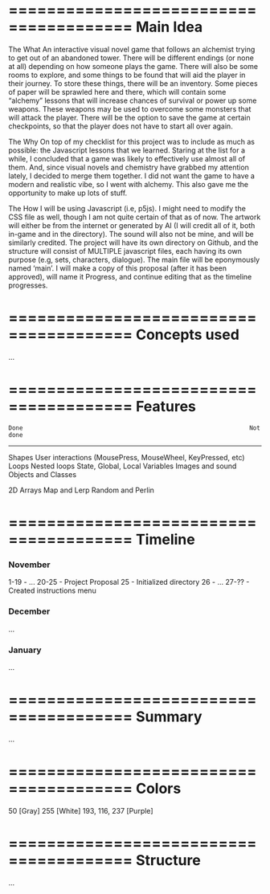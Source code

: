 =======================================
Main Idea
=======================================
The What
An interactive visual novel game that follows an alchemist trying to get out of an abandoned tower. There will be different endings (or none at all) depending on how someone plays the game. There will also be some rooms to explore, and some things to be found that will aid the player in their journey. To store these things, there will be an inventory. Some pieces of paper will be sprawled here and there, which will contain some “alchemy” lessons that will increase chances of survival or power up some weapons. These weapons may be used to overcome some monsters that will attack the player. There will be the option to save the game at certain checkpoints, so that the player does not have to start all over again.

The Why
On top of my checklist for this project was to include as much as possible: the Javascript lessons that we learned. Staring at the list for a while, I concluded that a game was likely to effectively use almost all of them. And, since visual novels and chemistry have grabbed my attention lately, I decided to merge them together. I did not want the game to have a modern and realistic vibe, so I went with alchemy. This also gave me the opportunity to make up lots of stuff.

The How
I will be using Javascript (i.e, p5js). I might need to modify the CSS file as well, though I am not quite certain of that as of now. The artwork will either be from the internet or generated by AI (I will credit all of it, both in-game and in the directory). The sound will also not be mine, and will be similarly credited. The project will have its own directory on Github, and the structure will consist of MULTIPLE javascript files, each having its own purpose (e.g, sets, characters, dialogue). The main file will be eponymously named ‘main’. I will make a copy of this proposal (after it has been approved), will name it Progress, and continue editing that as the timeline progresses.




=======================================
Concepts used
=======================================
...



=======================================
Features
=======================================
    Done                                                               Not done
------------                                                        --------------
Shapes
User interactions (MousePress, MouseWheel, KeyPressed, etc)
Loops
Nested loops
State, Global, Local Variables
Images and sound
Objects and Classes


2D Arrays
Map and Lerp
Random and Perlin



=======================================
Timeline
=======================================

### November ###
1-19    - ...
20-25   - Project Proposal
25      - Initialized directory
26      - ...
27-??   - Created instructions menu


### December ###
...


### January ###
...



=======================================
Summary
=======================================
...



=======================================
Colors
=======================================
50              [Gray]
255             [White]
193, 116, 237   [Purple]



=======================================
Structure
=======================================
...